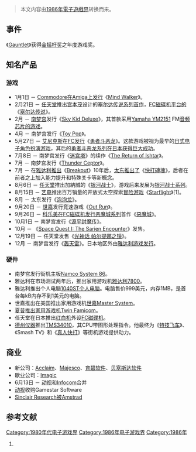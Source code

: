 > 本文内容由[1986年電子遊戲界](https://zh.wikipedia.org/wiki/1986年電子遊戲界)转换而来。


## 事件

《[Gauntlet](https://zh.wikipedia.org/wiki/Gauntlet "wikilink")》获得[金摇杆奖](../Page/金摇杆奖.md "wikilink")之年度游戏奖。

## 知名产品

### 游戏

  - 1月1日 － [Commodore在Amiga上发行](https://zh.wikipedia.org/wiki/Commodore "wikilink")《[Mind Walker](https://zh.wikipedia.org/wiki/Mind_Walker "wikilink")》。
  - 2月21日 － [任天堂](../Page/任天堂.md "wikilink")推出[宫本茂](../Page/宫本茂.md "wikilink")设计的[塞尔达传说系列首作](https://zh.wikipedia.org/wiki/塞尔达传说系列 "wikilink")，[FC磁碟机平台的](https://zh.wikipedia.org/wiki/FC磁碟机 "wikilink")《[塞尔达传说](../Page/塞尔达传说_\(游戏\).md "wikilink")》。
  - 2月 － [南梦宫](../Page/南梦宫.md "wikilink")发行《[Sky Kid Deluxe](https://zh.wikipedia.org/wiki/Sky_Kid_Deluxe "wikilink")》，其首款采用[Yamaha YM2151](https://zh.wikipedia.org/wiki/Yamaha_YM2151 "wikilink") FM[音频芯片的游戏](https://zh.wikipedia.org/wiki/音频芯片 "wikilink")。
  - 4月 － 南梦宫发行《[Toy Pop](https://zh.wikipedia.org/wiki/Toy_Pop "wikilink")》。
  - 5月27日 － [艾尼克斯](../Page/艾尼克斯.md "wikilink")在[FC发行](../Page/红白机.md "wikilink")《[勇者斗恶龙](../Page/勇者斗恶龙_\(游戏\).md "wikilink")》。这款游戏被视为最早的[日式电子角色扮演游戏](https://zh.wikipedia.org/wiki/日式电子角色扮演游戏 "wikilink")，其后的[勇者斗恶龙系列在日本获得巨大成功](https://zh.wikipedia.org/wiki/勇者斗恶龙系列 "wikilink")。
  - 7月8日 － 南梦宫发行《[迷宫塔](https://zh.wikipedia.org/wiki/迷宫塔 "wikilink")》的续作《[The Return of Ishtar](https://zh.wikipedia.org/wiki/The_Return_of_Ishtar "wikilink")》。
  - 7月 － 南梦宫发行《[Thunder Ceptor](https://zh.wikipedia.org/wiki/Thunder_Ceptor "wikilink")》。
  - 7月 － 在[雅达利推出](https://zh.wikipedia.org/wiki/雅达利 "wikilink")《[Breakout](../Page/Breakout_\(遊戲\).md "wikilink")》10年后，[太东推出了](https://zh.wikipedia.org/wiki/太东 "wikilink")《[快打磚塊](../Page/快打磚塊.md "wikilink")》，后者在前者之上加入能力提升和特殊关卡等新概念。
  - 8月6日 － [任天堂](../Page/任天堂.md "wikilink")推出加納誠的《[银河战士](../Page/银河战士_\(游戏\).md "wikilink")》，游戏后来发展为[银河战士系列](https://zh.wikipedia.org/wiki/银河战士系列 "wikilink")。
  - 8月15日 － [艺电](../Page/艺电.md "wikilink")推出百万销量的开放式太空探索[冒险游戏](../Page/冒险游戏.md "wikilink")《[Starflight](https://zh.wikipedia.org/wiki/Starflight "wikilink")》\[1\]。
  - 8月 － 太东发行《[泡泡龙](../Page/泡泡龙_\(1986年游戏\).md "wikilink")》。
  - 9月20日 － [世嘉](../Page/世嘉.md "wikilink")发行竞速游戏《[Out Run](https://zh.wikipedia.org/wiki/Out_Run "wikilink")》。
  - 9月26日 － [科乐美在](https://zh.wikipedia.org/wiki/科乐美 "wikilink")[FC磁碟机发行](https://zh.wikipedia.org/wiki/FC磁碟机 "wikilink")[恶魔城系列](../Page/恶魔城系列.md "wikilink")首作《[惡魔城](../Page/惡魔城_\(遊戲\).md "wikilink")》。
  - 10月1日 － 南梦宫发行《[源平討魔传](https://zh.wikipedia.org/wiki/源平討魔传 "wikilink")》。
  - 10月 － 《[Space Quest I: The Sarien Encounter](https://zh.wikipedia.org/wiki/Space_Quest_I:_The_Sarien_Encounter "wikilink")》发售。
  - 12月19日 － 任天堂发售《[光神话 帕尔提娜之镜](../Page/光神话_帕尔提娜之镜.md "wikilink")》。
  - 12月 － 南梦宫发行《[轰天雷](https://zh.wikipedia.org/wiki/轰天雷 "wikilink")》。日本地区外由[雅达利游戏发行](https://zh.wikipedia.org/wiki/雅达利游戏 "wikilink")。

### 硬件

  - 南梦宫发行街机主板[Namco System 86](https://zh.wikipedia.org/wiki/Namco_System_86 "wikilink")。
  - 雅达利在市场测试两年后，推出家用游戏机[雅达利7800](../Page/雅达利7800.md "wikilink")。
  - 雅达利推出个人电脑[1040ST个人电脑](https://zh.wikipedia.org/wiki/雅达利ST "wikilink")。电脑售价999美元，内存1MB，是首台每kB内存不到1美元的电脑。
  - 世嘉推出在美国推出家用游戏机[世嘉Master System](../Page/世嘉Master_System.md "wikilink")。
  - [夏普推出家用游戏机](https://zh.wikipedia.org/wiki/夏普 "wikilink")[Twin Famicom](https://zh.wikipedia.org/wiki/Twin_Famicom "wikilink")。
  - 任天堂在日本推出[红白机](../Page/红白机.md "wikilink")外设[FC磁碟机](https://zh.wikipedia.org/wiki/FC磁碟机 "wikilink")。
  - [德州仪器](../Page/德州仪器.md "wikilink")推出[TMS34010](https://zh.wikipedia.org/wiki/TMS34010 "wikilink")，其CPU带图形处理指令。他最终为《[特技飞车](https://zh.wikipedia.org/wiki/特技飞车 "wikilink")》、《Smash TV》和《[真人快打](https://zh.wikipedia.org/wiki/真人快打 "wikilink")》等街机游戏提供动力。

## 商业

  - 新公司：[Acclaim](https://zh.wikipedia.org/wiki/Acclaim_Entertainment "wikilink")、[Majesco](https://zh.wikipedia.org/wiki/Majesco_Entertainment "wikilink")、[育碧软件](https://zh.wikipedia.org/wiki/育碧软件 "wikilink")、[贝塞斯达软件](../Page/贝塞斯达软件.md "wikilink")
  - 歇业公司：[Imagic](https://zh.wikipedia.org/wiki/Imagic "wikilink")
  - 6月13日 － [动视](../Page/动视.md "wikilink")和[Infocom](../Page/Infocom.md "wikilink")合并
  - [动视](../Page/动视.md "wikilink")收购Gamestar Software
  - [Sinclair Research被](https://zh.wikipedia.org/wiki/Sinclair_Research "wikilink")[Amstrad](https://zh.wikipedia.org/wiki/Amstrad "wikilink")

## 参考文献

[Category:1980年代电子游戏界](https://zh.wikipedia.org/wiki/Category:1980年代电子游戏界 "wikilink") [Category:1986年电子游戏界](https://zh.wikipedia.org/wiki/Category:1986年电子游戏界 "wikilink") [Category:1986年](https://zh.wikipedia.org/wiki/Category:1986年 "wikilink")

1.
